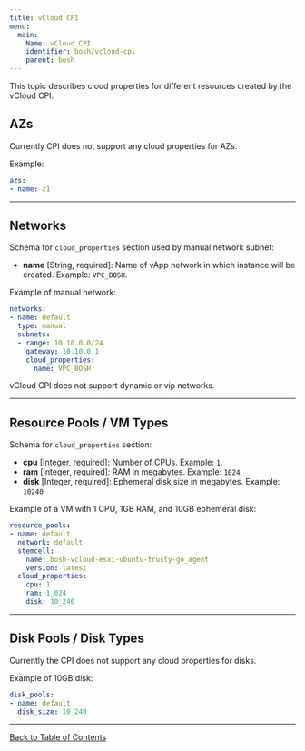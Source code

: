 ```yaml
---
title: vCloud CPI
menu:
  main:
    Name: vCloud CPI
    identifier: bosh/vcloud-cpi
    parent: bosh
---
```


This topic describes cloud properties for different resources created by the vCloud CPI.

## <a id='azs'></a> AZs

Currently CPI does not support any cloud properties for AZs.

Example:

```yaml
azs:
- name: z1
```

---
## <a id='networks'></a> Networks

Schema for `cloud_properties` section used by manual network subnet:

* **name** [String, required]: Name of vApp network in which instance will be created. Example: `VPC_BOSH`.

Example of manual network:

```yaml
networks:
- name: default
  type: manual
  subnets:
  - range: 10.10.0.0/24
    gateway: 10.10.0.1
    cloud_properties:
      name: VPC_BOSH
```

vCloud CPI does not support dynamic or vip networks.

---
## <a id='resource-pools'></a> Resource Pools / VM Types

Schema for `cloud_properties` section:

* **cpu** [Integer, required]: Number of CPUs. Example: `1`.
* **ram** [Integer, required]: RAM in megabytes. Example: `1024`.
* **disk** [Integer, required]: Ephemeral disk size in megabytes. Example: `10240`

Example of a VM with 1 CPU, 1GB RAM, and 10GB ephemeral disk:

```yaml
resource_pools:
- name: default
  network: default
  stemcell:
    name: bosh-vcloud-esxi-ubuntu-trusty-go_agent
    version: latest
  cloud_properties:
    cpu: 1
    ram: 1_024
    disk: 10_240
```

---
## <a id='disk-pools'></a> Disk Pools / Disk Types

Currently the CPI does not support any cloud properties for disks.

Example of 10GB disk:

```yaml
disk_pools:
- name: default
  disk_size: 10_240
```

---
[Back to Table of Contents](index.html#cpi-config)
